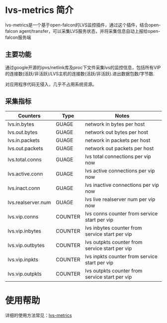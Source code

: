 <!-- toc -->

# lvs-metrics 简介
lvs-metrics是一个基于open-falcon的LVS监控插件，通过这个插件，结合open-falcon agent/transfer，可以采集LVS服务状态，并将采集信息自动上报给open-falcon服务端

## 主要功能

通过google开源的ipvs/netlink库及proc下文件采集lvs的监控信息，包括所有VIP的连接数(活跃/非活跃)/LVS主机的连接数(活跃/非活跃).进出数据包数/字节数.

对应用程序代码无侵入，几乎不占用系统资源。


## 采集指标

| Counters | Type | Notes |
|-----|-----|-----|
| lvs.in.bytes | GUAGE | network in bytes per host |
| lvs.out.bytes | GUAGE | network out bytes per host |
| lvs.in.packets | GUAGE | network in packets per host |
| lvs.out.packets | GUAGE | network out packets per host |
| lvs.total.conns | GUAGE | lvs total connections per vip now |
| lvs.active.conn | GUAGE | lvs active connections per vip now |
| lvs.inact.conn | GUAGE | lvs inactive connections per vip now |
| lvs.realserver.num | GUAGE | lvs live realserver num per vip now |
| lvs.vip.conns | COUNTER | lvs conns counter from service start per vip |
| lvs.vip.inbytes | COUNTER | lvs inbytes counter from service start per vip |
| lvs.vip.outbytes | COUNTER | lvs outpkts counter from service start per vip |
| lvs.vip.inpkts | COUNTER | lvs inpkts counter from service start per vip |
| lvs.vip.outpkts | COUNTER | lvs outpkts counter from service start per vip |


# 使用帮助
详细的使用方法常见：[lvs-metrics](https://github.com/mesos-utility/lvs-metrics)

